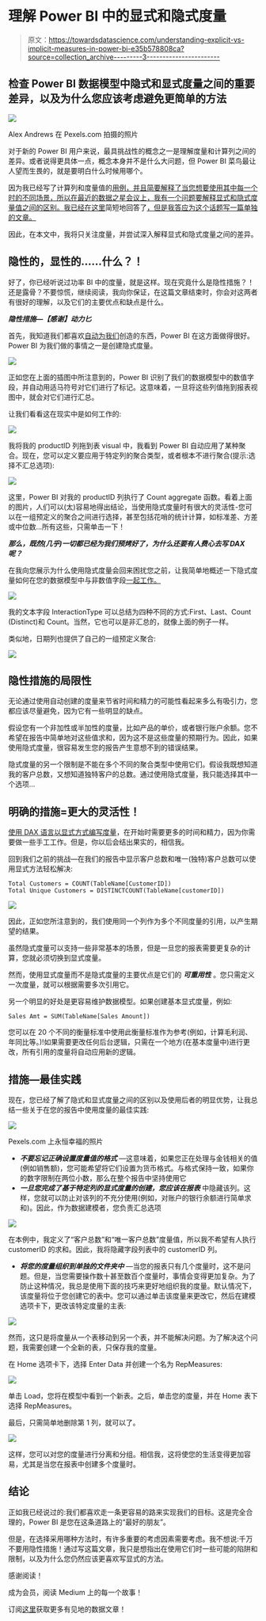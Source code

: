# 理解 Power BI 中的显式和隐式度量

> 原文：<https://towardsdatascience.com/understanding-explicit-vs-implicit-measures-in-power-bi-e35b578808ca?source=collection_archive---------3----------------------->

## 检查 Power BI 数据模型中隐式和显式度量之间的重要差异，以及为什么您应该考虑避免更简单的方法

![](img/a59f2f2d5258a21ad27b4934f095eabb.png)

Alex Andrews 在 Pexels.com 拍摄的照片

对于新的 Power BI 用户来说，最具挑战性的概念之一是理解度量和计算列之间的差异。或者说得更具体一点，概念本身并不是什么大问题，但 Power BI 菜鸟最让人望而生畏的，就是要明白什么时候用哪个。

因为我已经写了计算列和度量值的[用例，并且简要解释了当您想要使用其中每一个时的不同场景，所以在最近的数据之星会议上，我有一个问题要解释显式和隐式度量值之间的区别。我已经在这里](https://data-mozart.com/powerbi/calculated-columns-vs-measures-in-power-bi/)简短地回答了[，但是我答应为这个话题写一篇单独的文章。](https://data-mozart.com/learning/new-stars-of-data-qa/)

因此，在本文中，我将只关注度量，并尝试深入解释显式和隐式度量之间的差异。

## 隐性的，显性的……什么？！

好了，你已经听说过功率 BI 中的度量，就是这样。现在究竟什么是隐性措施？！还是露骨？不要惊慌，继续阅读，我向你保证，在这篇文章结束时，你会对这两者有很好的理解，以及它们的主要优点和缺点是什么。

***隐性措施—【感谢】动力匕***

首先，我知道我们都喜欢[自动为我们](/how-i-speed-up-my-power-bi-report-5x-155255415895)创造的东西，Power BI 在这方面做得很好。Power BI 为我们做的事情之一是创建隐式度量。

![](img/26984d5a6ef7d9a5867543cca16475fc.png)

正如您在上面的插图中所注意到的，Power BI 识别了我们的数据模型中的数值字段，并自动用适马符号对它们进行了标记。这意味着，一旦将这些列值拖到报表视图中，就会对它们进行汇总。

让我们看看这在现实中是如何工作的:

![](img/650500a2f525c69bfa220af1e855c34d.png)

我将我的 productID 列拖到表 visual 中，我看到 Power BI 自动应用了某种聚合。现在，您可以定义要应用于特定列的聚合类型，或者根本不进行聚合(提示:选择不汇总选项):

![](img/c18718141969ac00e676687a1375bbb8.png)

这里，Power BI 对我的 productID 列执行了 Count aggregate 函数。看着上面的图片，人们可以(太)容易地得出结论，当使用隐式度量时有很大的灵活性-您可以在一组预定义的聚合之间进行选择，甚至包括花哨的统计计算，如标准差、方差或中位数…所有这些，只需单击一下！

***那么，既然(几乎)一切都已经为我们预烤好了，为什么还要有人费心去写 DAX 呢？***

在我向您展示为什么使用隐式度量会回来困扰您之前，让我简单地概述一下隐式度量如何在您的数据模型中与非数值字段[一起工作。](/how-to-reduce-your-power-bi-model-size-by-90-b2f834c9f12e)

![](img/0d0499c4166e2e2dec7fda83925992d3.png)

我的文本字段 InteractionType 可以总结为四种不同的方式:First、Last、Count (Distinct)和 Count。当然，它也可以是非汇总的，就像上面的例子一样。

类似地，日期列也提供了自己的一组预定义聚合:

![](img/c1d8cec723b842b68aad798b3c5557e4.png)

## 隐性措施的局限性

无论通过使用自动创建的度量来节省时间和精力的可能性看起来多么有吸引力，您都应该尽量避免，因为它有一些明显的缺点。

假设您有一个非加性或半加性的度量，比如产品的单价，或者银行账户余额。您不希望在报告中简单地对这些值求和，因为这不是这些度量的预期行为。因此，如果使用隐式度量，很容易发生您的报告产生意想不到的错误结果。

隐式度量的另一个限制是不能在多个不同的聚合类型中使用它们。假设我既想知道我的客户总数，又想知道独特客户的总数。通过使用隐式度量，我只能选择其中一个选项…

## 明确的措施=更大的灵活性！

[使用 DAX 语言以显式方式编写度量](/dynamic-filtering-in-power-bi-5a3e2d2c1856)，在开始时需要更多的时间和精力，因为你需要做一些手工工作。但是，你以后会结出果实的，相信我。

回到我们之前的挑战—在我们的报告中显示客户总数和唯一(独特)客户总数可以使用显式方法轻松解决:

```
Total Customers = COUNT(TableName[CustomerID])
Total Unique Customers = DISTINCTCOUNT(TableName[customerID])
```

![](img/fe2dd5adf9687a7c31a3570ec418af3b.png)

因此，正如您所注意到的，我们使用同一个列作为多个不同度量的引用，以产生期望的结果。

虽然隐式度量可以支持一些非常基本的场景，但是一旦您的报表需要更复杂的计算，您就必须切换到显式度量。

然而，使用显式度量而不是隐式度量的主要优点是它们的 ***可重用性*** 。您只需定义一次度量，就可以根据需要多次引用它。

另一个明显的好处是更容易维护数据模型。如果创建基本显式度量，例如:

```
Sales Amt = SUM(TableName[Sales Amount])
```

您可以在 20 个不同的衡量标准中使用此衡量标准作为参考(例如，计算毛利润、年同比等。)!如果需要更改任何后台逻辑，只需在一个地方(在基本度量中)进行更改，所有引用的度量将自动应用新的逻辑。

## 措施—最佳实践

现在，您已经了解了隐式和显式度量之间的区别以及使用后者的明显优势，让我总结一些关于在您的报告中使用度量的最佳实践:

![](img/3f9a2d6ec10169a8023423e085737566.png)

Pexels.com 上永恒幸福的照片

*   ***不要忘记正确设置度量值的格式*** —这意味着，如果您正在处理与金钱相关的值(例如销售额)，您可能希望将它们设置为货币格式。与格式保持一致，如果你的数字限制在两位小数，那么在整个报告中坚持使用它
*   ***一旦您完成了基于特定列的显式度量的创建，您应该在报表*** 中隐藏该列。这样，您就可以防止对该列的不充分使用(例如，对账户的银行余额进行简单求和)。因此，作为数据建模者，您负责汇总选项

![](img/7866424a0bce4481dbb86fd791874c62.png)

在本例中，我定义了“客户总数”和“唯一客户总数”度量值，所以我不希望有人执行 customerID 的求和。因此，我将隐藏字段列表中的 customerID 列。

*   ***将您的度量组织到单独的文件夹中*** —当您的报表只有几个度量时，这不是问题。但是，当您需要操作数十甚至数百个度量时，事情会变得更加复杂。为了防止这种情况，我总是使用下面的技巧来更好地组织我的度量。默认情况下，该度量将位于您创建它的表中。您可以通过单击该度量来更改它，然后在建模选项卡下，更改该特定度量的主表:

![](img/2a0374275cd4185682e7cb80aacb09de.png)

然而，这只是将度量从一个表移动到另一个表，并不能解决问题。为了解决这个问题，我需要创建一个全新的表，只保存我的度量。

在 Home 选项卡下，选择 Enter Data 并创建一个名为 RepMeasures:

![](img/f694e7d278b8a3094e098e4506f7cfbb.png)

单击 Load，您将在模型中看到一个新表。之后，单击您的度量，并在 Home 表下选择 RepMeasures。

最后，只需简单地删除第 1 列，就可以了。

![](img/ef4932194130f80ffac40f4f0a137916.png)

这样，您可以对您的度量进行分离和分组。相信我，这将使您的生活变得更加容易，尤其是当您在报表中创建多个度量时。

## 结论

正如我已经说过的:我们都喜欢走一条更容易的路来实现我们的目标。这是完全合理的，Power BI 是您在这条道路上的“最好的朋友”。

但是，在选择采用哪种方法时，有许多重要的考虑因素需要考虑。我不想说:千万不要用隐性措施！通过写这篇文章，我只是想指出在使用它们时一些可能的陷阱和限制，以及为什么您仍然应该更喜欢写显式的方法。

感谢阅读！

成为会员，阅读 Medium 上的每一个故事！

订阅[这里](http://eepurl.com/gOH8iP)获取更多有见地的数据文章！